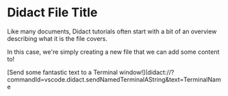 # Didact File Title

Like many documents, Didact tutorials often start with a bit of an overview describing what it is the file covers.

In this case, we're simply creating a new file that we can add some content to!

[Send some fantastic text to a Terminal window!](didact://?commandId=vscode.didact.sendNamedTerminalAString&text=TerminalName